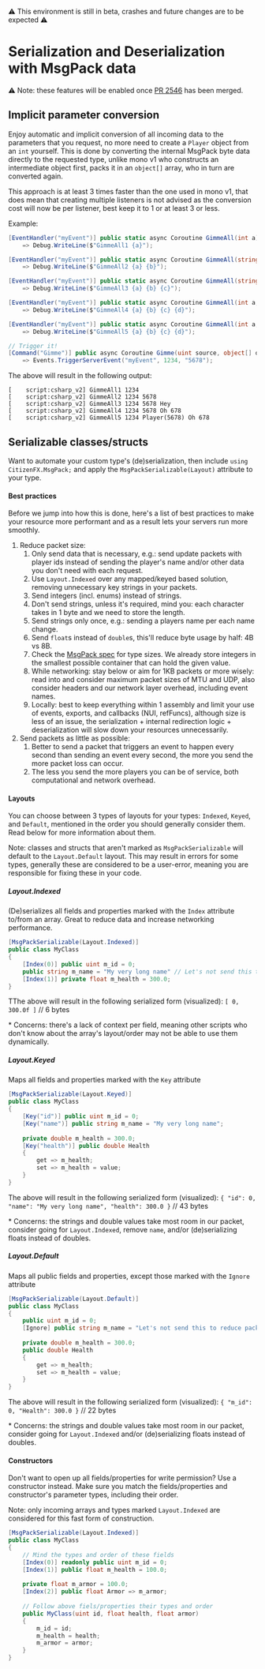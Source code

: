 ⚠️ This environment is still in beta, crashes and future changes are to be expected ⚠️
# Serialization and Deserialization with MsgPack data

⚠️ Note: these features will be enabled once [PR 2546](https://github.com/citizenfx/fivem/pull/2546) has been merged.

## Implicit parameter conversion
Enjoy automatic and implicit conversion of all incoming data to the parameters that you request, no more need to create a `Player` object from an `int` yourself. This is done by converting the internal MsgPack byte data directly to the requested type, unlike mono v1 who constructs an intermediate object first, packs it in an `object[]` array, who in turn are converted again.

This approach is at least 3 times faster than the one used in mono v1, that does mean that creating multiple listeners is not advised as the conversion cost will now be per listener, best keep it to 1 or at least 3 or less.

Example:
```csharp
[EventHandler("myEvent")] public static async Coroutine GimmeAll(int a)
	=> Debug.WriteLine($"GimmeAll1 {a}");

[EventHandler("myEvent")] public static async Coroutine GimmeAll(string a, int b)
	=> Debug.WriteLine($"GimmeAll2 {a} {b}");

[EventHandler("myEvent")] public static async Coroutine GimmeAll(string a, int b, string c = "Hey")
	=> Debug.WriteLine($"GimmeAll3 {a} {b} {c}");

[EventHandler("myEvent")] public static async Coroutine GimmeAll(int a, string b, string c = "Oh", int d = 678)
	=> Debug.WriteLine($"GimmeAll4 {a} {b} {c} {d}");

[EventHandler("myEvent")] public static async Coroutine GimmeAll(int a, Player b, string c = "Oh", int d = 678)
	=> Debug.WriteLine($"GimmeAll5 {a} {b} {c} {d}");

// Trigger it!
[Command("Gimme")] public async Coroutine Gimme(uint source, object[] objects, string raw)
	=> Events.TriggerServerEvent("myEvent", 1234, "5678");
```
The above will result in the following output:
```
[    script:csharp_v2] GimmeAll1 1234
[    script:csharp_v2] GimmeAll2 1234 5678
[    script:csharp_v2] GimmeAll3 1234 5678 Hey
[    script:csharp_v2] GimmeAll4 1234 5678 Oh 678
[    script:csharp_v2] GimmeAll5 1234 Player(5678) Oh 678
```


## Serializable classes/structs
Want to automate your custom type's (de)serialization, then include `﻿using CitizenFX.MsgPack;` and apply the `MsgPackSerializable(Layout)` attribute to your type.

#### Best practices
Before we jump into how this is done, here's a list of best practices to make your resource more performant and as a result lets your servers run more smoothly.
1. Reduce packet size:
	1. Only send data that is necessary, e.g.: send update packets with player ids instead of sending the player's name and/or other data you don't need with each request.
	2. Use `Layout.Indexed` over any mapped/keyed based solution, removing unnecessary key strings in your packets.
	3. Send integers (incl. enums) instead of strings.
	4. Don't send strings, unless it's required, mind you: each character takes in 1 byte and we need to store the length.
	5. Send strings only once, e.g.: sending a players name per each name change.
	6. Send `float`s instead of `double`s, this'll reduce byte usage by half: 4B vs 8B.
	7. Check the [MsgPack spec](https://github.com/msgpack/msgpack/blob/master/spec.md) for type sizes. We already store integers in the smallest possible container that can hold the given value.
	8. While networking: stay below or aim for 1KB packets or more wisely: read into and consider maximum packet sizes of MTU and UDP, also consider headers and our network layer overhead, including event names.
	9. Locally: best to keep everything within 1 assembly and limit your use of events, exports, and callbacks (NUI, refFuncs), although size is less of an issue, the serialization + internal redirection logic + deserialization will slow down your resources unnecessarily.
3. Send packets as little as possible:
	1. Better to send a packet that triggers an event to happen every second than sending an event every second, the more you send the more packet loss can occur.
	2. The less you send the more players you can be of service, both computational and network overhead.

#### Layouts
You can choose between 3 types of layouts for your types: `Indexed`, `Keyed`, and `Default`, mentioned in the order you should generally consider them. Read below for more information about them.

Note: classes and structs that aren't marked as `MsgPackSerializable` will default to the `Layout.Default` layout. This may result in errors for some types, generally these are considered to be a user-error, meaning you are responsible for fixing these in your code.

##### Layout.Indexed
(De)serializes all fields and properties marked with the `Index` attribute to/from an array. Great to reduce data and increase networking performance.
```csharp
[MsgPackSerializable(Layout.Indexed)]
public class MyClass
{
	[Index(0)] public uint m_id = 0;
	public string m_name = "My very long name" // Let's not send this to reduce packet size, client/server should already know who this is with the given id
	[Index(1)] private float m_health = 300.0;
}
```
TThe above will result in the following serialized form (visualized): `[ 0, 300.0f ]` // 6 bytes

\* Concerns: there's a lack of context per field, meaning other scripts who don't know about the array's layout/order may not be able to use them dynamically.

##### Layout.Keyed
Maps all fields and properties marked with the `Key` attribute
```csharp
[MsgPackSerializable(Layout.Keyed)]
public class MyClass
{
	[Key("id")] public uint m_id = 0;
	[Key("name")] public string m_name = "My very long name";
	
	private double m_health = 300.0;
	[Key("health")] public double Health
	{
		get => m_health;
		set => m_health = value;
	}
}
```
The above will result in the following serialized form (visualized): `{ "id": 0, "name": "My very long name", "health": 300.0 }` // 43 bytes


\* Concerns: the strings and double values take most room in our packet, consider going for `Layout.Indexed`, remove `name`, and/or (de)serializing floats instead of doubles.

##### Layout.Default
Maps all public fields and properties, except those marked with the `Ignore` attribute
```csharp
[MsgPackSerializable(Layout.Default)]
public class MyClass
{
	public uint m_id = 0;
	[Ignore] public string m_name = "Let's not send this to reduce packet size, client/server should already know who this is with the given id";
	
	private double m_health = 300.0;
	public double Health
	{
		get => m_health;
		set => m_health = value;
	}
}
```
The above will result in the following serialized form (visualized): `{ "m_id": 0, "Health": 300.0 }` // 22 bytes

\* Concerns: the strings and double values take most room in our packet, consider going for `Layout.Indexed` and/or (de)serializing floats instead of doubles.

#### Constructors
Don't want to open up all fields/properties for write permission? Use a constructor instead. Make sure you match the fields/properties and constructor's parameter types, including their order.

Note: only incoming arrays and types marked `Layout.Indexed` are considered for this fast form of construction.

```csharp
[MsgPackSerializable(Layout.Indexed)]
public class MyClass
{
	// Mind the types and order of these fields
	[Index(0)] readonly public uint m_id = 0;
	[Index(1)] public float m_health = 100.0;
	
	private float m_armor = 100.0;
	[Index(2)] public float Armor => m_armor;
	
	// Follow above fiels/properties their types and order
	public MyClass(uint id, float health, float armor)
	{
		m_id = id;
		m_health = health;
		m_armor = armor;
	}
}
```